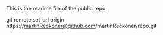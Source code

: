 This is the readme file of the public repo.

git remote set-url origin https://martinReckoner@github.com/martinReckoner/repo.git